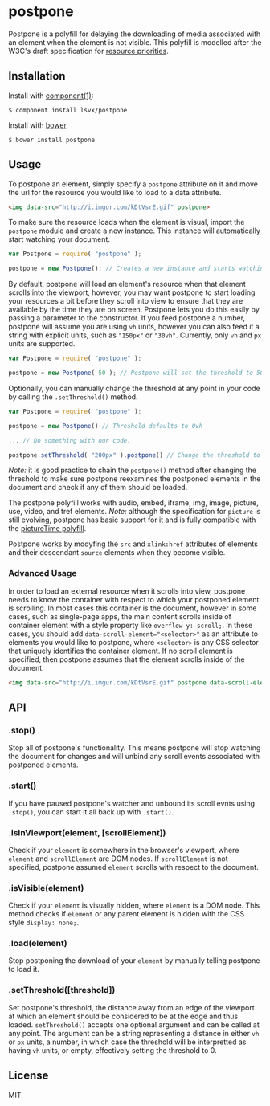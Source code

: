 
# postpone

  Postpone is a polyfill for delaying the downloading of media associated with an element when the element is not visible. This polyfill is modelled after the W3C's draft specification for [resource priorities](https://dvcs.w3.org/hg/webperf/raw-file/tip/specs/ResourcePriorities/Overview.html).

## Installation

  Install with [component(1)](http://component.io):

    $ component install lsvx/postpone

  Install with [bower](http://bower.io/)

    $ bower install postpone


## Usage

  To postpone an element, simply specify a `postpone` attribute on it and move the url for the resource you would like to load to a data attribute.

````html
<img data-src="http://i.imgur.com/kDtVsrE.gif" postpone>
````

  To make sure the resource loads when the element is visual, import the `postpone` module and create a new instance. This instance will automatically start watching your document.

````js
var Postpone = require( "postpone" );

postpone = new Postpone(); // Creates a new instance and starts watching the document.
````

  By default, postpone will load an element's resource when that element scrolls into the viewport, however, you may want postpone to start loading your resources a bit before they scroll into view to ensure that they are available by the time they are on screen. Postpone lets you do this easily by passing a parameter to the constructor. If you feed postpone a number, postpone will assume you are using `vh` units, however you can also feed it a string with explicit units, such as `"150px"` or `"30vh"`. Currently, only `vh` and `px` units are supported.

````js
var Postpone = require( "postpone" );

postpone = new Postpone( 50 ); // Postpone will set the threshold to 50vh, or half a viewport.
````

Optionally, you can manually change the threshold at any point in your code by calling the `.setThreshold()` method.

````js
var Postpone = require( "postpone" );

postpone = new Postpone() // Threshold defaults to 0vh

... // Do something with our code.

postpone.setThreshold( "200px" ).postpone() // Change the threshold to 200px.
````

*Note:* it is good practice to chain the `postpone()` method after changing the threshold to make sure postpone reexamines the postponed elements in the document and check if any of them should be loaded.

  The postpone polyfill works with audio, embed, iframe, img, image, picture, use, video, and tref elements. *Note:* although the specification for `picture` is still evolving, postpone has basic support for it and is fully compatible with the [pictureTime polyfill](https://github.com/chuckcarpenter/picturetime).

  Postpone works by modyfing the `src` and `xlink:href` attributes of elements and their descendant `source` elements when they become visible.

### Advanced Usage
  In order to load an external resource when it scrolls into view, postpone needs to know the container with respect to which your postponed element is scrolling. In most cases this container is the document, however in some cases, such as single-page apps, the main content scrolls inside of container element with a style property like `overflow-y: scroll;`. In these cases, you should add `data-scroll-element="<selector>"` as an attribute to elements you would like to postpone, where `<selector>` is any CSS selector that uniquely identifies the container element. If no scroll element is specified, then postpone assumes that the element scrolls inside of the document.

````html
<img data-src="http://i.imgur.com/kDtVsrE.gif" postpone data-scroll-element="#wrapper">
````

## API

### .stop()
  Stop all of postpone's functionality. This means postpone will stop watching the document for changes and will unbind any scroll events associated with postponed elements.

### .start()
  If you have paused postpone's watcher and unbound its scroll evnts using `.stop()`, you can start it all back up with `.start()`.

### .isInViewport(element, [scrollElement])
  Check if your `element` is somewhere in the browser's viewport, where `element` and `scrollElement` are DOM nodes. If `scrollElement` is not specified, postpone assumed `element` scrolls with respect to the document.

### .isVisible(element)
  Check if your `element` is visually hidden, where `element` is a DOM node. This method checks if `element` or any parent element is hidden with the CSS style `display: none;`.

### .load(element)
  Stop postponing the download of your `element` by manually telling postpone to load it.

### .setThreshold([threshold])
  Set postpone's threshold, the distance away from an edge of the viewport at which an element should be considered to be at the edge and thus loaded. `setThreshold()` accepts one optional argument and can be called at any point. The argument can be a string representing a distance in either `vh` or `px` units, a number, in which case the threshold will be interpretted as having `vh` units, or empty, effectively setting the threshold to 0.

## License

  MIT
